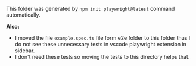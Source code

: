 This folder was generated by `npm init playwright@latest` command automatically.

**Also:**

- I moved the file `example.spec.ts` file form e2e folder to this folder thus I do not see these unnecessary tests in vscode playwright extension in sidebar.
- I don't need these tests so moving the tests to this directory helps that.
